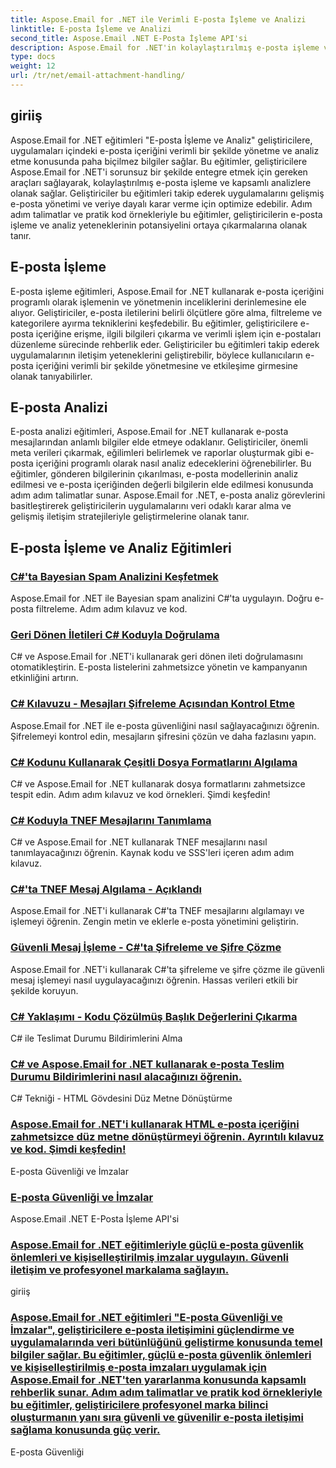 ```yaml
---
title: Aspose.Email for .NET ile Verimli E-posta İşleme ve Analizi
linktitle: E-posta İşleme ve Analizi
second_title: Aspose.Email .NET E-Posta İşleme API'si
description: Aspose.Email for .NET'in kolaylaştırılmış e-posta işleme ve kapsamlı analiz eğitimleriyle uygulamanızın e-posta yönetimini ve karar verme sürecini optimize edin. E-posta içeriğini programlı olarak almayı, organize etmeyi ve analiz etmeyi öğrenin. Gelişmiş iletişim ve veriye dayalı stratejiler için pratik örnekleri keşfedin.
type: docs
weight: 12
url: /tr/net/email-attachment-handling/
---
```

## giriiş

Aspose.Email for .NET eğitimleri "E-posta İşleme ve Analiz" geliştiricilere, uygulamaları içindeki e-posta içeriğini verimli bir şekilde yönetme ve analiz etme konusunda paha biçilmez bilgiler sağlar. Bu eğitimler, geliştiricilere Aspose.Email for .NET'i sorunsuz bir şekilde entegre etmek için gereken araçları sağlayarak, kolaylaştırılmış e-posta işleme ve kapsamlı analizlere olanak sağlar. Geliştiriciler bu eğitimleri takip ederek uygulamalarını gelişmiş e-posta yönetimi ve veriye dayalı karar verme için optimize edebilir. Adım adım talimatlar ve pratik kod örnekleriyle bu eğitimler, geliştiricilerin e-posta işleme ve analiz yeteneklerinin potansiyelini ortaya çıkarmalarına olanak tanır.

## E-posta İşleme

E-posta işleme eğitimleri, Aspose.Email for .NET kullanarak e-posta içeriğini programlı olarak işlemenin ve yönetmenin inceliklerini derinlemesine ele alıyor. Geliştiriciler, e-posta iletilerini belirli ölçütlere göre alma, filtreleme ve kategorilere ayırma tekniklerini keşfedebilir. Bu eğitimler, geliştiricilere e-posta içeriğine erişme, ilgili bilgileri çıkarma ve verimli işlem için e-postaları düzenleme sürecinde rehberlik eder. Geliştiriciler bu eğitimleri takip ederek uygulamalarının iletişim yeteneklerini geliştirebilir, böylece kullanıcıların e-posta içeriğini verimli bir şekilde yönetmesine ve etkileşime girmesine olanak tanıyabilirler.

## E-posta Analizi

E-posta analizi eğitimleri, Aspose.Email for .NET kullanarak e-posta mesajlarından anlamlı bilgiler elde etmeye odaklanır. Geliştiriciler, önemli meta verileri çıkarmak, eğilimleri belirlemek ve raporlar oluşturmak gibi e-posta içeriğini programlı olarak nasıl analiz edeceklerini öğrenebilirler. Bu eğitimler, gönderen bilgilerinin çıkarılması, e-posta modellerinin analiz edilmesi ve e-posta içeriğinden değerli bilgilerin elde edilmesi konusunda adım adım talimatlar sunar. Aspose.Email for .NET, e-posta analiz görevlerini basitleştirerek geliştiricilerin uygulamalarını veri odaklı karar alma ve gelişmiş iletişim stratejileriyle geliştirmelerine olanak tanır.

## E-posta İşleme ve Analiz Eğitimleri
### [C#'ta Bayesian Spam Analizini Keşfetmek](./including-attachments-in-email-csharp-example/)
Aspose.Email for .NET ile Bayesian spam analizini C#'ta uygulayın. Doğru e-posta filtreleme. Adım adım kılavuz ve kod.
### [Geri Dönen İletileri C# Koduyla Doğrulama](./adding-email-attachments-using-csharp/)
C# ve Aspose.Email for .NET'i kullanarak geri dönen ileti doğrulamasını otomatikleştirin. E-posta listelerini zahmetsizce yönetin ve kampanyanın etkinliğini artırın.
### [C# Kılavuzu - Mesajları Şifreleme Açısından Kontrol Etme](./adding-new-tnef-attachments-in-csharp/)
Aspose.Email for .NET ile e-posta güvenliğini nasıl sağlayacağınızı öğrenin. Şifrelemeyi kontrol edin, mesajların şifresini çözün ve daha fazlasını yapın.
### [C# Kodunu Kullanarak Çeşitli Dosya Formatlarını Algılama](./detecting-attachment-or-embedded-message-csharp-guide/)
C# ve Aspose.Email for .NET kullanarak dosya formatlarını zahmetsizce tespit edin. Adım adım kılavuz ve kod örnekleri. Şimdi keşfedin!
### [C# Koduyla TNEF Mesajlarını Tanımlama](./extracting-attachments-from-email-csharp-walkthrough/)
C# ve Aspose.Email for .NET kullanarak TNEF mesajlarını nasıl tanımlayacağınızı öğrenin. Kaynak kodu ve SSS'leri içeren adım adım kılavuz.
### [C#'ta TNEF Mesaj Algılama - Açıklandı](./extracting-embedded-objects-csharp-tutorial/)
Aspose.Email for .NET'i kullanarak C#'ta TNEF mesajlarını algılamayı ve işlemeyi öğrenin. Zengin metin ve eklerle e-posta yönetimini geliştirin.
### [Güvenli Mesaj İşleme - C#'ta Şifreleme ve Şifre Çözme](./extracting-embedded-objects-from-email-with-csharp/)
Aspose.Email for .NET'i kullanarak C#'ta şifreleme ve şifre çözme ile güvenli mesaj işlemeyi nasıl uygulayacağınızı öğrenin. Hassas verileri etkili bir şekilde koruyun.
### [C# Yaklaşımı - Kodu Çözülmüş Başlık Değerlerini Çıkarma](./differentiating-inline-and-regular-attachments-csharp-approach/)
C# ile Teslimat Durumu Bildirimlerini Alma
### [C# ve Aspose.Email for .NET kullanarak e-posta Teslim Durumu Bildirimlerini nasıl alacağınızı öğrenin.](./removing-attachments-from-emails-csharp-implementation/)
C# Tekniği - HTML Gövdesini Düz Metne Dönüştürme
### [Aspose.Email for .NET'i kullanarak HTML e-posta içeriğini zahmetsizce düz metne dönüştürmeyi öğrenin. Ayrıntılı kılavuz ve kod. Şimdi keşfedin!](./safeguarding-tnef-attachments-csharp-method/)
 E-posta Güvenliği ve İmzalar
### [ E-posta Güvenliği ve İmzalar](./extracting-embedded-attachments-from-msg-files-using-csharp/)
 Aspose.Email .NET E-Posta İşleme API'si
### [ Aspose.Email for .NET eğitimleriyle güçlü e-posta güvenlik önlemleri ve kişiselleştirilmiş imzalar uygulayın. Güvenli iletişim ve profesyonel markalama sağlayın.](./preserving-embedded-msg-format-during-load-with-csharp/)
giriiş
### [Aspose.Email for .NET eğitimleri "E-posta Güvenliği ve İmzalar", geliştiricilere e-posta iletişimini güçlendirme ve uygulamalarında veri bütünlüğünü geliştirme konusunda temel bilgiler sağlar. Bu eğitimler, güçlü e-posta güvenlik önlemleri ve kişiselleştirilmiş e-posta imzaları uygulamak için Aspose.Email for .NET'ten yararlanma konusunda kapsamlı rehberlik sunar. Adım adım talimatlar ve pratik kod örnekleriyle bu eğitimler, geliştiricilere profesyonel marka bilinci oluşturmanın yanı sıra güvenli ve güvenilir e-posta iletişimi sağlama konusunda güç verir.](./preserving-tnef-attachments-when-reading-messages-csharp-approach/)
E-posta Güvenliği
